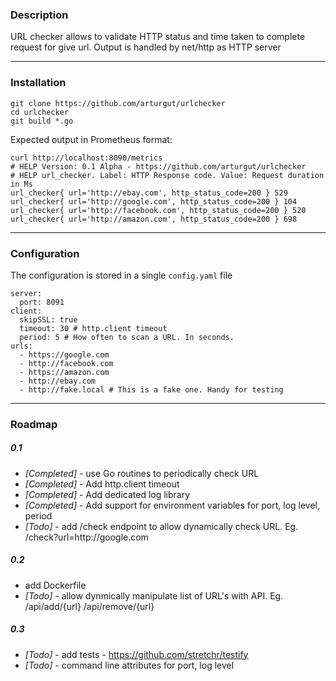 ### Description
URL checker allows to validate HTTP status and time taken to complete request for give url. Output is handled by net/http as HTTP server

---

### Installation 
```
git clone https://github.com/arturgut/urlchecker
cd urlchecker
git build *.go
```

Expected output in Prometheus format:
```
curl http://localhost:8090/metrics
# HELP Version: 0.1 Alpha - https://github.com/arturgut/urlchecker
# HELP url_checker. Label: HTTP Response code. Value: Request duration in Ms
url_checker{ url='http://ebay.com', http_status_code=200 } 529
url_checker{ url='http://google.com', http_status_code=200 } 104
url_checker{ url='http://facebook.com', http_status_code=200 } 520
url_checker{ url='http://amazon.com', http_status_code=200 } 698
```

---

### Configuration 
The configuration is stored in a single `config.yaml` file
```
server: 
  port: 8091
client: 
  skipSSL: true
  timeout: 30 # http.client timeout
  period: 5 # How often to scan a URL. In seconds.
urls:
  - https://google.com
  - http://facebook.com
  - https://amazon.com
  - http://ebay.com
  - http://fake.local # This is a fake one. Handy for testing
```

---

### Roadmap

##### 0.1 

* *[Completed]* - use Go routines to periodically check URL
* *[Completed]* - Add http.client timeout 
* *[Completed]* - Add dedicated log library
* *[Completed]* - Add support for environment variables for port, log level, period
* *[Todo]* - add /check endpoint to allow dynamically check URL. Eg. /check?url=http:\/\/google.com



##### 0.2 

* add Dockerfile 
* *[Todo]* - allow dynmically manipulate list of URL's with API. Eg. /api/add/{url} /api/remove/{url}


##### 0.3

* *[Todo]* - add tests - https://github.com/stretchr/testify
* *[Todo]* - command line attributes for port, log level 

